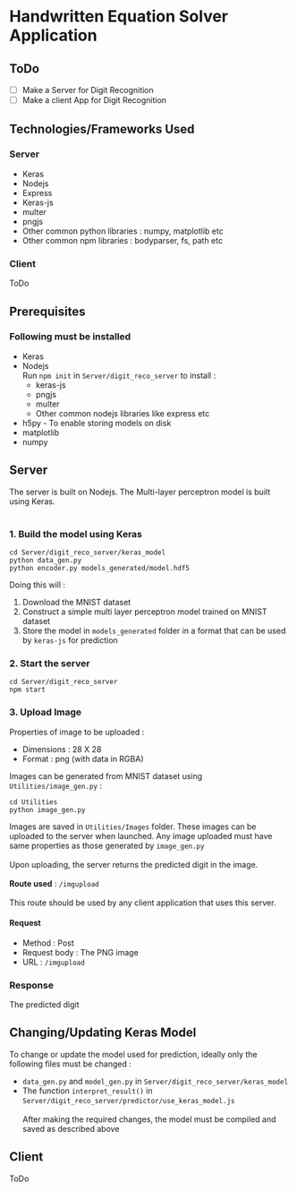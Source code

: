 # Handwritten Equation Solver Application

## ToDo

- [ ] Make a Server for Digit Recognition
- [ ] Make a client App for Digit Recognition

## Technologies/Frameworks Used
### Server
- Keras
- Nodejs
- Express
- Keras-js
- multer
- pngjs
- Other common python libraries : numpy, matplotlib etc
- Other common npm libraries : bodyparser, fs, path etc
### Client
ToDo

## Prerequisites
### Following must be installed
- Keras
- Nodejs<br>
    Run `npm init` in `Server/digit_reco_server` to install :
    - keras-js
    - pngjs
    - multer
    - Other common nodejs libraries like express etc
- h5py - To enable storing models on disk
- matplotlib
- numpy

## Server

The server is built on Nodejs. The Multi-layer perceptron model is built using Keras.
<br><br>
### 1. Build the model using Keras
```
cd Server/digit_reco_server/keras_model
python data_gen.py
python encoder.py models_generated/model.hdf5
```

Doing this will :
1. Download the MNIST dataset
2. Construct a simple multi layer perceptron model trained on MNIST dataset
3. Store the model in `models_generated` folder in a format that can be used by `keras-js` for prediction

### 2. Start the server
```
cd Server/digit_reco_server
npm start
```

### 3. Upload Image
Properties of image to be uploaded :
- Dimensions : 28 X 28
- Format : png (with data in RGBA)

Images can be generated from MNIST dataset using `Utilities/image_gen.py` :
```
cd Utilities
python image_gen.py
```
Images are saved in `Utilities/Images` folder. These images can be uploaded to the server when launched. Any image uploaded must have same properties as those generated by `image_gen.py`
<br><br>
Upon uploading, the server returns the predicted digit in the image.
<br><br>
**Route used** : `/imgupload`
<br><br>
This route should be used by any client application that uses this server.<br>
#### Request
- Method : Post
- Request body : The PNG image
- URL : `/imgupload`
### Response
The predicted digit

## Changing/Updating Keras Model
To change or update the model used for prediction, ideally only the following files must be changed :
- `data_gen.py` and `model_gen.py` in `Server/digit_reco_server/keras_model`
- The function `interpret_result()` in `Server/digit_reco_server/predictor/use_keras_model.js`
<br><br>
After making the required changes, the model must be compiled and saved as described above

## Client

ToDo